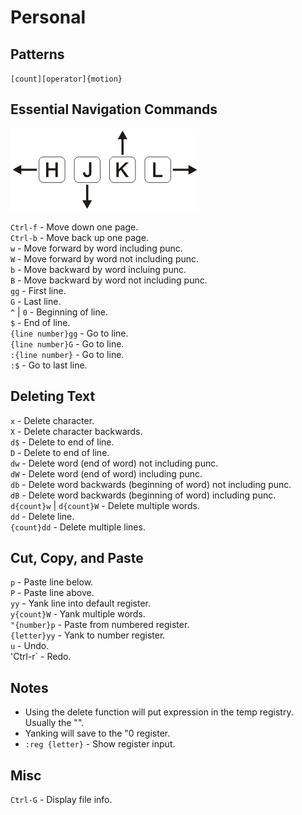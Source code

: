 # Personal

## Patterns
`[count][operator]{motion}`

## Essential Navigation Commands

![](./img/directions.png)

`Ctrl-f` - Move down one page.<br>
`Ctrl-b` - Move back up one page.<br>
`w` - Move forward by word including punc.<br>
`W` - Move forward by word not including punc.<br>
`b` - Move backward by word incluing punc.<br>
`B` - Move backward by word not including punc.<br>
`gg` - First line.<br>
`G` - Last line.<br>
`^` | `0` - Beginning of line.<br>
`$` - End of line.<br>
`{line number}gg` - Go to line.<br>
`{line number}G` - Go to line.<br>
`:{line number}` - Go to line.<br>
`:$` - Go to last line.<br>

## Deleting Text

`x` - Delete character.<br>
`X` - Delete character backwards.<br>
`d$` - Delete to end of line.<br>
`D` - Delete to end of line.<br>
`dw` - Delete word (end of word) not including punc.<br>
`dW` - Delete word (end of word) including punc.<br>
`db` - Delete word backwards (beginning of word) not including punc.<br>
`dB` - Delete word backwards (beginning of word) including punc.<br>
`d{count}w` | `d{count}W` - Delete multiple words.<br>
`dd` - Delete line.<br>
`{count}dd` - Delete multiple lines.<br>

## Cut, Copy, and Paste
`p` - Paste line below.<br>
`P` - Paste line above.<br>
`yy` - Yank line into default register.<br>
`y{count}W` - Yank multiple words.<br>
`"{number}p` - Paste from numbered register.<br>
`{letter}yy` - Yank to number register.<br>
`u` - Undo.<br>
'Ctrl-r` - Redo.<br>

## Notes
* Using the delete function will put expression in the temp registry. Usually the "".
* Yanking will save to the "0 register.
* `:reg {letter}` - Show register input.

## Misc
`Ctrl-G` - Display file info.<br>